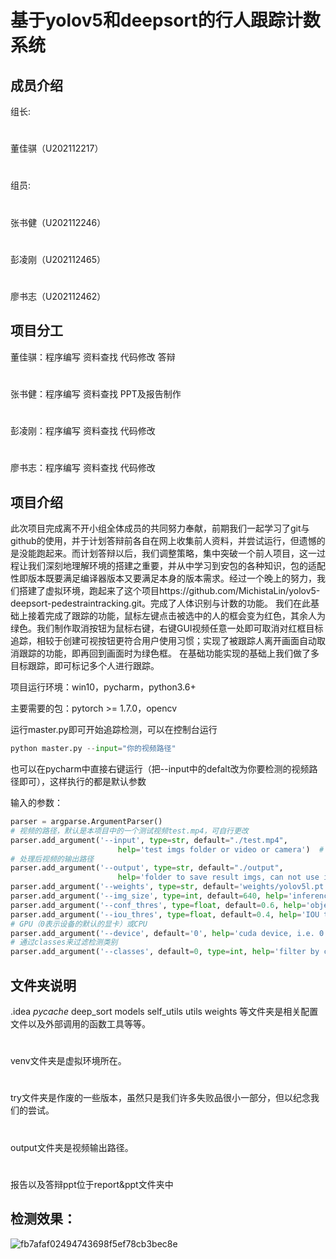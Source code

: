 # 基于yolov5和deepsort的行人跟踪计数系统
## 成员介绍
组长:
#
董佳骐（U202112217）
#
组员:
#
张书健（U202112246）
#
彭凌刚（U202112465）
#
廖书志（U202112462）
     
## 项目分工
董佳骐：程序编写        资料查找        代码修改        答辩
#
张书健：程序编写        资料查找        PPT及报告制作  
#
彭凌刚：程序编写        资料查找        代码修改
#
廖书志：程序编写        资料查找        代码修改
      
   
           

## 项目介绍
此次项目完成离不开小组全体成员的共同努力奉献，前期我们一起学习了git与github的使用，并于计划答辩前各自在网上收集前人资料，并尝试运行，但遗憾的是没能跑起来。而计划答辩以后，我们调整策略，集中突破一个前人项目，这一过程让我们深刻地理解环境的搭建之重要，并从中学习到安包的各种知识，包的适配性即版本既要满足编译器版本又要满足本身的版本需求。经过一个晚上的努力，我们搭建了虚拟环境，跑起来了这个项目https://github.com/MichistaLin/yolov5-deepsort-pedestraintracking.git。完成了人体识别与计数的功能。
我们在此基础上接着完成了跟踪的功能，鼠标左键点击被选中的人的框会变为红色，其余人为绿色。我们制作取消按钮为鼠标右键，右键GUI视频任意一处即可取消对红框目标追踪，相较于创建可视按钮更符合用户使用习惯；实现了被跟踪人离开画面自动取消跟踪的功能，即再回到画面时为绿色框。
在基础功能实现的基础上我们做了多目标跟踪，即可标记多个人进行跟踪。
       

项目运行环境：win10，pycharm，python3.6+

主要需要的包：pytorch >= 1.7.0，opencv

运行master.py即可开始追踪检测，可以在控制台运行

```python
python master.py --input="你的视频路径"
```

也可以在pycharm中直接右键运行（把--input中的defalt改为你要检测的视频路径即可），这样执行的都是默认参数

输入的参数：

```python
parser = argparse.ArgumentParser()
# 视频的路径，默认是本项目中的一个测试视频test.mp4，可自行更改
parser.add_argument('--input', type=str, default="./test.mp4",
                        help='test imgs folder or video or camera')  # 输入'0'表示调用电脑默认摄像头
# 处理后视频的输出路径
parser.add_argument('--output', type=str, default="./output",
                        help='folder to save result imgs, can not use input folder')
parser.add_argument('--weights', type=str, default='weights/yolov5l.pt', help='model.pt path(s)')
parser.add_argument('--img_size', type=int, default=640, help='inference size (pixels)')
parser.add_argument('--conf_thres', type=float, default=0.6, help='object confidence threshold')
parser.add_argument('--iou_thres', type=float, default=0.4, help='IOU threshold for NMS')
# GPU（0表示设备的默认的显卡）或CPU
parser.add_argument('--device', default='0', help='cuda device, i.e. 0 or 0,1,2,3 or cpu')
# 通过classes来过滤检测类别
parser.add_argument('--classes', default=0, type=int, help='filter by class: --class 0, or --class 0 2 3')  

```

## 文件夹说明
.idea _pycache_ deep_sort models self_utils utils weights 等文件夹是相关配置文件以及外部调用的函数工具等等。
#
venv文件夹是虚拟环境所在。
#
try文件夹是作废的一些版本，虽然只是我们许多失败品很小一部分，但以纪念我们的尝试。
#
output文件夹是视频输出路径。
#
报告以及答辩ppt位于report&ppt文件夹中


## 检测效果：
![fb7afaf02494743698f5ef78cb3bec8e](https://github.com/ArthasLiao/Big_Project/assets/131543989/6a8388b6-9597-499d-852d-7d335a25302b)
